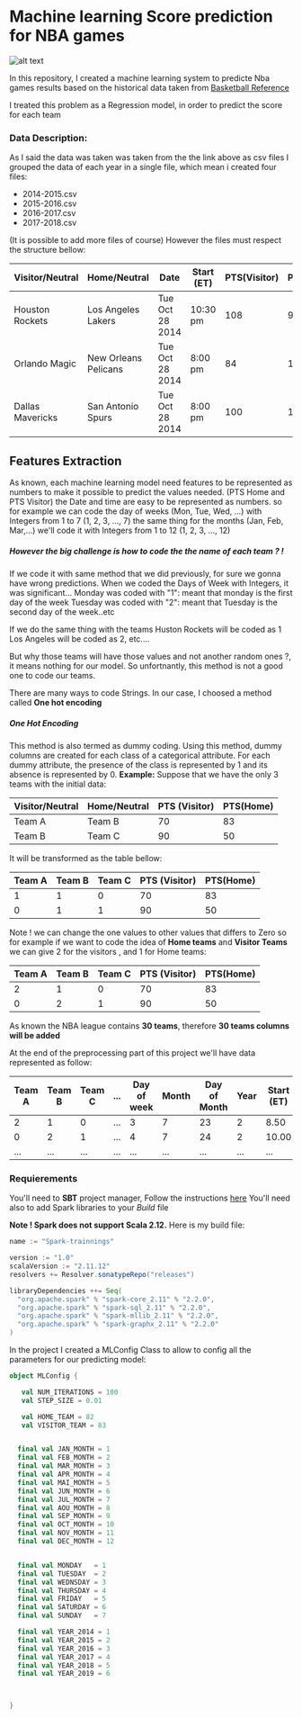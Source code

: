 
# Machine learning Score prediction for NBA games
![alt text](http://www.hardwoodandhollywood.com/wp-content/uploads/2016/10/NBA-logo.png)

In this repository, I created a machine learning system to predicte Nba games results based on the historical data taken from
[Basketball Reference](https://www.basketball-reference.com)

I treated this problem as a Regression model, in order to predict the score for each team 

### Data Description: 
As I said the data was taken was taken from the the link above as csv files
I grouped the data of each year in a single file, which mean i created four files: 
- 2014-2015.csv 
- 2015-2016.csv
- 2016-2017.csv
- 2017-2018.csv

(It is possible to add more files of course)
However the files must respect the structure bellow: 


| Visitor/Neutral  | Home/Neutral | Date | Start (ET)|PTS(Visitor)|PTS(Home) |
| ------------- | ------------- | ------------- |------------- | ------------- | ------------- | 
Houston Rockets|Los Angeles Lakers|Tue Oct 28 2014|10:30 pm|108|90|
Orlando Magic|New Orleans Pelicans|Tue Oct 28 2014|8:00 pm|84|101|
Dallas Mavericks|San Antonio Spurs|Tue Oct 28 2014|8:00 pm|100|101|

## Features Extraction
As known, each machine learning model need features to be represented as numbers to make it possible to predict the values needed. (PTS Home and PTS Visitor)
the Date and time are easy to be represented as numbers.
so for example we can code the day of weeks (Mon, Tue, Wed, ...) with Integers from 1 to 7 (1, 2, 3, ..., 7)
the same thing for the months (Jan, Feb, Mar,...) we'll code it with Integers from 1 to 12 (1, 2, 3, ..., 12)

##### However the big challenge is how to code the the name of each team ? !
If we code it with same method that we did previously, for sure we gonna have wrong predictions.
When we coded the Days of Week with Integers, it was significant...
Monday was coded with "1": meant that monday is the first day of the week
Tuesday was coded with "2": meant that Tuesday is the second day of the week..etc

If we do the same thing with the teams
Huston Rockets will be coded as 1
Los Angeles will be coded as 2, etc....

But why those teams will have those values and not another random ones ?, it means nothing for our model.
So unfortnantly, this method is not a good one to code our teams.

There are many ways to code Strings.
In our case, I choosed a method called **One hot encoding**
##### One Hot Encoding
This method is also termed as dummy coding. Using this method, dummy columns are created for each class of a categorical attribute. For each dummy attribute, the presence of the class is represented by 1 and its absence is represented by 0.
**Example:** 
Suppose that we have the only 3 teams with the initial data: 

| Visitor/Neutral  | Home/Neutral | PTS (Visitor)|PTS(Home) |
| ------------- | ------------- | ------------- |------------- |
|Team A |Team B | 70 | 83
|Team B | Team C | 90 | 50

It will be transformed as the table bellow: 

| Team A  | Team B | Team C| PTS (Visitor)|PTS(Home) |
| ------------- | ------------- | ------------- |------------- |------------- |
|1 |1 | 0 | 70 | 83
|0 | 1 | 1 | 90|50

Note ! 
we can change the one values to other values that differs to Zero
so for example if we want to code the idea of **Home teams** and **Visitor Teams**
we can give 2 for the visitors , and 1 for Home teams: 

| Team A  | Team B | Team C| PTS (Visitor)|PTS(Home) |
| ------------- | ------------- | ------------- |------------- |------------- |
|2 |1 | 0 | 70 | 83
|0 | 2 | 1 | 90|50

As known the NBA league contains **30 teams**, therefore **30 teams columns will be added**

At the end of the preprocessing part of this project we'll have data represented as follow: 




| Team A  | Team B | Team C|...| Day of week|Month |Day of Month	| Year|	Start (ET) |PTS (Visitor)|PTS(Home) |Pr(Visitor)|Pr(Home)
| ------------- | ------------- | ------------- |------------- |------------- |------------- |------------- | ------------- | ------------- |------------- |------------- |------------- |------------- |
|2 |1 | 0 |...|3|7 |23 | 2 |8.50 | 90 |78| 1 | 0
|0 |2 | 1 |...|4|7 |24 | 2 |10.00 | 80 |102| 0 | 1
|... |...|...|...|... |...|...|...|... |...|...|...|...|

### Requierements
You'll need to **SBT** project manager, Follow the instructions  [here](https://www.scala-sbt.org/1.0/docs/Setup.html)
You'll need also to add Spark libraries to your *Build* file

**Note ! Spark does not support Scala 2.12.**
Here is my build file: 

```scala
name := "Spark-trainnings"

version := "1.0"
scalaVersion := "2.11.12"
resolvers += Resolver.sonatypeRepo("releases")

libraryDependencies ++= Seq(
  "org.apache.spark" % "spark-core_2.11" % "2.2.0",
  "org.apache.spark" % "spark-sql_2.11" % "2.2.0",
  "org.apache.spark" % "spark-mllib_2.11" % "2.2.0",
  "org.apache.spark" % "spark-graphx_2.11" % "2.2.0"
)
```


In the project I created a MLConfig Class to allow to config all the parameters for our predicting model: 
```scala
object MLConfig {

   val NUM_ITERATIONS = 100
   val STEP_SIZE = 0.01

   val HOME_TEAM = 82
   val VISITOR_TEAM = 83


  final val JAN_MONTH = 1
  final val FEB_MONTH = 2
  final val MAR_MONTH = 3
  final val APR_MONTH = 4
  final val MAI_MONTH = 5
  final val JUN_MONTH = 6
  final val JUL_MONTH = 7
  final val AOU_MONTH = 8
  final val SEP_MONTH = 9
  final val OCT_MONTH = 10
  final val NOV_MONTH = 11
  final val DEC_MONTH = 12


  final val MONDAY   = 1
  final val TUESDAY  = 2
  final val WEDNSDAY = 3
  final val THURSDAY = 4
  final val FRIDAY   = 5
  final val SATURDAY = 6
  final val SUNDAY   = 7

  final val YEAR_2014 = 1
  final val YEAR_2015 = 2
  final val YEAR_2016 = 3
  final val YEAR_2017 = 4
  final val YEAR_2018 = 5
  final val YEAR_2019 = 6



}

```





